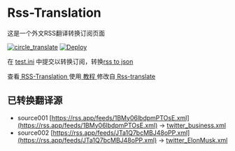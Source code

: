 # Rss-Translation

这是一个外文RSS翻译转换订阅页面 

[![circle_translate](https://github.com/JanuaryChenMy/Rss-Translation/actions/workflows/circle_translate.yml/badge.svg)](https://github.com/JanuaryChenMy/Rss-Translation/actions/workflows/circle_translate.yml)
[![Deploy](https://github.com/JanuaryChenMy/Rss-Translation/actions/workflows/jekyll-gh-pages.yml/badge.svg)](https://github.com/JanuaryChenMy/Rss-Translation/actions/workflows/jekyll-gh-pages.yml)

在 [test.ini](https://github.com/JanuaryChenMy/Rss-Translation/blob/main/test.ini) 中提交以转换订阅，转换[rss to json](https://rss2json.com/)

查看[ RSS-Translation ](https://JanuaryChenMy.github.io/RSS-Translation)使用[ 教程 ](https://www.JanuaryChenMy.net/tutorial/644)修改自[ Rss-translate ](https://github.com/rcy1314/Rss-Translation/)

## 已转换翻译源

 - source001 [https://rss.app/feeds/1BMy06lbdpmPTOsE.xml](https://rss.app/feeds/1BMy06lbdpmPTOsE.xml) -> [twitter_business.xml](rss/twitter_business.xml)
 - source002 [https://rss.app/feeds/JTa1Q7bcMBJ48oPP.xml](https://rss.app/feeds/JTa1Q7bcMBJ48oPP.xml) -> [twitter_ElonMusk.xml](rss/twitter_ElonMusk.xml)

